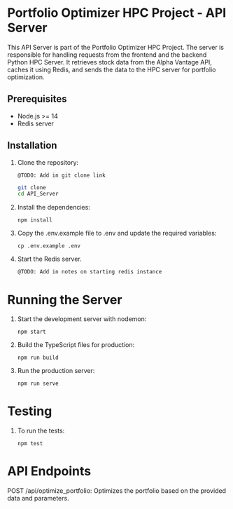 # Portfolio Optimizer HPC Project - API Server

This API Server is part of the Portfolio Optimizer HPC Project. The server is responsible for handling requests from the frontend and the backend Python HPC Server. It retrieves stock data from the Alpha Vantage API, caches it using Redis, and sends the data to the HPC server for portfolio optimization.

## Prerequisites

- Node.js >= 14
- Redis server

## Installation

1. Clone the repository:

    `@TODO: Add in git clone link`
    ```bash
    git clone 
    cd API_Server
    ```

2. Install the dependencies:
    ```
    npm install
    ```
3. Copy the .env.example file to .env and update the required variables:
    ```
    cp .env.example .env
    ```
4. Start the Redis server.

    `@TODO: Add in notes on starting redis instance`

# Running the Server
1. Start the development server with nodemon:
    ```
    npm start
    ```
2. Build the TypeScript files for production:
    ```
    npm run build
    ```
3. Run the production server:
    ```
    npm run serve
    ```
# Testing
1. To run the tests:

    ```
    npm test
    ```
# API Endpoints
POST /api/optimize_portfolio: Optimizes the portfolio based on the provided data and parameters.